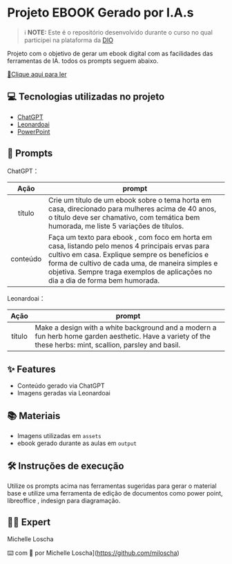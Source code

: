 

# Projeto EBOOK Gerado por I.A.s


 > ℹ️ **NOTE:** Este é o repositório desenvolvido durante o curso no qual participei na plataforma da [DIO](https://dio.me)

Projeto com o objetivo de gerar um ebook digital com as facilidades das ferramentas de IA. todos os prompts
seguem abaixo.

<a href="https://github.com/felipeAguiarCode/prompts-recipe-to-create-a-ebook/blob/main/output/ebook%20-%20css%20jedi%20output.pdf" title="View PDF now"> 📕Clique aqui para ler</a>

## 💻 Tecnologias utilizadas no projeto

- [ChatGPT](https://chat.openai.com/) 
- [Leonardoai](https://https://leonardo.ai/)
- [PowerPoint](https://www.microsoft.com/en/microsoft-365/powerpoint)

## 🧠 Prompts


ChatGPT：

|   Ação   | prompt                                                                                                                                                                                                                                                                         |
| :------: | ------------------------------------------------------------------------------------------------------------------------------------------------------------------------------------------------------------------------------------------------------------------------------ |
|  título  | Crie um título de um ebook sobre o tema horta em casa, direcionado para mulheres acima de 40 anos, o título deve ser chamativo, com temática bem humorada, me liste 5 variações de títulos.                                              |
| conteúdo | Faça um texto para ebook , com foco em horta em casa, listando pelo menos 4 principais ervas para cultivo em casa. Explique sempre os benefícios e forma de cultivo de cada uma, de maneira simples e objetiva. Sempre traga exemplos de aplicações no dia a dia de forma bem humorada. |


Leonardoai：

|  Ação  | prompt                                                                                 |
| :----: | -------------------------------------------------------------------------------------- |
| título | Make a design with a white background and a modern a fun herb home garden aesthetic. Have a variety of the these herbs: mint, scallion, parsley and basil. |

## ✨ Features

- Conteúdo gerado via ChatGPT
- Imagens geradas via Leonardoai

## 📚 Materiais

- Imagens utilizadas em `assets`
- ebook gerado durante as aulas em `output`

## 🛠️ Instruções de execução

Utilize os prompts acima nas ferramentas sugeridas para gerar o material base e utilize uma ferramenta de edição de documentos como power point, libreoffice , indesign para diagramação.

## 👨‍💻 Expert

Michelle Loscha

⌨️ com 💜 por Michelle Loscha](https://github.com/miloscha)
